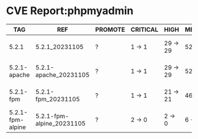 # CVE Report:phpmyadmin
|       TAG        |            REF            | PROMOTE | CRITICAL |   HIGH   |  MEDIUM  |    LOW     | UNKNOWN |
|------------------|---------------------------|---------|----------|----------|----------|------------|---------|
| 5.2.1            | 5.2.1_20231105            | ?       | 1 -> 1   | 29 -> 29 | 52 -> 50 | 247 -> 247 | 1 -> 1  |
| 5.2.1-apache     | 5.2.1-apache_20231105     | ?       | 1 -> 1   | 29 -> 29 | 52 -> 50 | 247 -> 247 | 1 -> 1  |
| 5.2.1-fpm        | 5.2.1-fpm_20231105        | ?       | 1 -> 1   | 21 -> 21 | 46 -> 44 | 215 -> 215 | 1 -> 1  |
| 5.2.1-fpm-alpine | 5.2.1-fpm-alpine_20231105 | ?       | 2 -> 0   | 2 -> 0   | 6 -> 1   | 2 -> 0     | 0 -> 0  |
